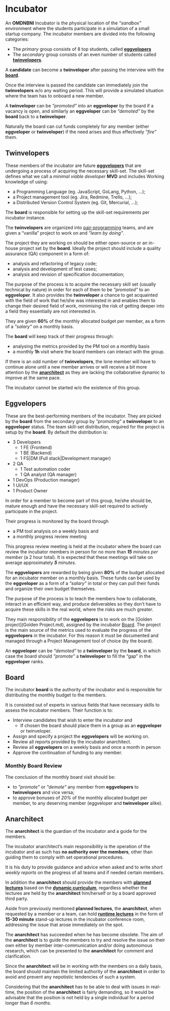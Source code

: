 # Incubator

An **OMDNBNI** Incubator is the physical location of the *“sandbox”* environment where the students participate 
in a simulation of a small startup company. The incubator members are divided into the following categories:
* The *primary* group consists of 8 top students, called **[eggvelopers](#eggvelopers)**
* The *secondary* group consists of an even number of students called **[twinvelopers](#twinvelopers)**.

A **candidate** can become a **twinveloper** after passing the interview with the [**board**](#board).
 
Once the interview is passed the candidate can immediately join the **twinvelopers** w/o any waiting period.
This will provide a simulated situation where the team has to onboard a new member.

A **twinveloper** can be *“promoted”* into an **eggveloper** by the board if a vacancy is open,
and similarly an **eggveloper** can be *“demoted”* by the **board** back to a **twinveloper**.

Naturally the board can cut funds completely for any member (either **eggveloper** or **twinveloper**) 
if the need arises and thus effectively *“fire”* them.

## Twinvelopers
These members of the incubator are future [**eggvelopers**](#eggvelopers) that are undergoing a process of acquiring the necessary skill-set.
The skill-set defines what we call a *minimal viable developer* **MVD** and includes Working knowledge of using:
* a Programming Language (eg. JavaScript, GoLang, Python, ...);
* a Project management tool (eg. Jira, Redmine, Trello, ...);
* a Distributed Version Control System (eg. Git, Mercurial, ...);

The **board** is responsible for setting up the skill-set requirements per incubator instance.
   
The **twinvelopers** are organized into [pair-programming](https://en.wikipedia.org/wiki/Pair_programming) teams, 
and are given a “vanilla” project to work on and *"learn by doing"*.

The project they are working on should be either open-source or an in-house project set by the **board**.
Ideally the project should include a quality assurance (QA) component in a form of:
* analysis and refactoring of legacy code;
* analysis and development of test cases;
* analysis and revision of specification documentation;

The purpose of the process is to acquire the necessary skill set (usually technical by nature) in order for each of them 
to be *"promoted"* to an **eggveloper**. It also provides the **twinveloper** a chance to get acquainted with the
field of work that he/she was interested in and enables them to change their desired field of work,
minimising the risk of getting deeper into a field they essentially are not interested in.

They are given **60%** of the monthly allocated budget per member, as a form of a *"salary"* on a monthly basis.
 
The **board** will keep track of their progress through:
* analysing the metrics provided by the PM tool on a monthly basis
* a monthly **1h** visit where the board members can interact with the group.

If there is an odd number of **twinvelopers**, the lone member will have to continue alone until a new member arrives or 
will receive a bit more attention by the [**anarchitect**](#anarchitect) as they are lacking the collaborative dynamic to improve at the same pace.

The incubator cannot be started w/o the existence of this group.

## Eggvelopers
These are the best-performing members of the incubator.
They are picked by the **board** from the secondary group by *"promoting"* a **twinveloper** to an **eggveloper** status.
The team skill-set distribution, required for the project is setup by the **board**. By default the distribution is:
* 3 Developers
  * 1 FE (Frontend)
  * 1 BE (Backend)
  * 1 FS|DM (Full stack|Development manager)
* 2 QA
  * 1 Test automation coder
  * 1 QA analyst (QA manager)
* 1 DevOps (Production manager)
* 1 UI/UX
* 1 Product Owner

In order for a member to become part of this group, he/she should be, mature enough and have the necessary skill-set required
to actively participate in the project.

Their progress is monitored by the board through 
* a PM tool analysis on a weekly basis and
* a monthly progress review meeting 

This progress review meeting is held at the incubator where the board can review the incubator members in person 
for no more than ***15** minutes per member* (a 2 hour total). It is expected that these meetings will take on average 
approximately ***5** minutes*.

The **eggvelopers** are rewarded by being given **80%** of the budget allocated for an incubator member 
on a monthly basis. These funds can be used by the **eggveloper** as a form of a *“salary”* in total or 
they can pull their funds and organize their own budget themselves.

The purpose of the process is to teach the members how to collaborate, interact in an efficient way, and produce deliverables
so they don’t have to  acquire these skills in the real world, where the risks are much greater.

They main responsibility of the **eggvelopers** is to work on the [Golden project](Golden Project.md),
assigned by the incubator [Board](#board).
The project is the main source of the metrics used to evaluate the progress of the **eggvelopers** in the incubator.
For this reason it must be documented and managed through a Project Management tool of choice (by the board). 

An **eggveloper** can be *“demoted”* to a **twinveloper** by the **board**, in which case the board should *“promote”* a
**twinveloper** to fill the “gap” in the **eggveloper** ranks.

## Board
The incubator **board** is the authority of the incubator and is responsible for distributing the monthly budget to the members.

It is consisted out of experts in various fields that have necessary skills to assess the incubator members.
Their function is to:
* Interview candidates that wish to enter the incubator and
    * If chosen the board should place them in a group as an **eggveloper** or twinveloper.
* Assign and specify a project the **eggvelopers** will be working on.
* Review all reports provided by the incubator anarchitect.
* Review all **eggvelopers** on a weekly basis and once a month in person
* Approve the continuation of funding to any member.

### Monthly Board Review
The conclusion of the monthly board visit should be:
* to *"promote"* or *"demote"* any member from **eggvelopers** to **twinvelopers** and vice versa;
* to approve bonuses of *20%* of the monthly allocated budget per member, to any deserving member
(eggveloper and **twinveloper** alike).

## Anarchitect 
The **anarchitect** is the guardian of the incubator and a guide for the members.

The incubator anarchitect’s main responsibility is the operation of the incubator and as such
has **no authority over the members**, other than guiding them to comply with set operational procedures.

It is his duty to provide guidance and advice when asked and to write *short weekly reports*
on the progress of all teams and if needed certain members.

In addition the **anarchitect** should provide the members with [**planned lectures**](Lectures.md#planned-lectures)
 based on the [**dynamic curriculum**](Lectures.md#dynamic-curriculum),
regardless whether the lectures are held by the **anarchitect** him/herself or by a board approved third party.

Aside from previously mentioned **planned lectures**, the **anarchitect**, when requested by a member or a team,
can hold [**runtime lectures**](Lectures.md#runtime-lectures) in the form of **15-30 minute** stand-up lectures
in the incubator conference room, addressing the issue that arose immediately on the spot.

The **anarchitect** has succeeded when he has become obsolete.
The aim of the **anarchitect** is to guide the members to try and resolve the issue on their own
either by member inter-communication and/or doing autonomous research,
which can be presented to the **anarchitect** for comment and clarification.

Since the **anarchitect** will be in working with the members on a daily basis,
the board should maintain the limited authority of the **anarchitect** in order to
avoid and prevent any nepotistic tendencies of such a system.

Considering that the **anarchitect** has to be able to deal with issues in real-time,
the position of the **anarchitect** is fairly demanding, so it would be advisable that the position
is not held by a single individual for a period longer than *6 months*.
